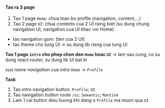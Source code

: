 #### Tao ra 3 page

1. Tao 1 page ```Home```: chua toan bo profile (navigation, content,...)
2. Tao 2 page ```UI```: chua contents cua 2 UI rieng biet (su dung chung navigation UI, navigation cua UI khac voi Home)
- tao navigation gom: [ten cua 2 UI]
- tao theme cho tung UI -> su dung lib rieng cua tung UI

**Tao 1 page ```intro``` cho phep chon den ```Home``` hoac ```UI```** -> lam sau cung, co su dung react-router, su dung lib UI bat ki

*sua name navigation cua intro ```Home``` -> ```Profile```*

**Task**
1. Tao intro navigation button: ```Profile```; ```UI```
2. Tao navigation button route ```/ui```: ```Semantic```; ```Mantine```
3. Lam 1 cai button dieu huong khi dang o ```Profile``` ma muon qua ```UI```

